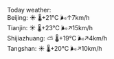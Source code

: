 Today weather:  
Beijing: ☀️   🌡️+21°C 🌬️↑7km/h  
Tianjin: ☀️   🌡️+23°C 🌬️↗15km/h  
Shijiazhuang: ⛅️  🌡️+19°C 🌬️↗4km/h  
Tangshan: ☀️   🌡️+20°C 🌬️↗10km/h  
